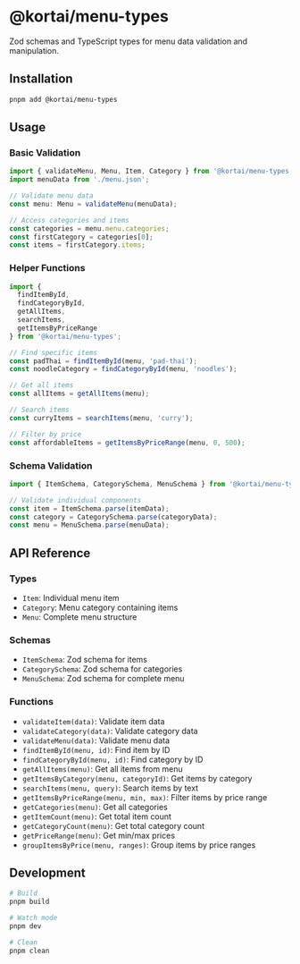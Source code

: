 # @kortai/menu-types

Zod schemas and TypeScript types for menu data validation and manipulation.

## Installation

```bash
pnpm add @kortai/menu-types
```

## Usage

### Basic Validation

```typescript
import { validateMenu, Menu, Item, Category } from '@kortai/menu-types';
import menuData from './menu.json';

// Validate menu data
const menu: Menu = validateMenu(menuData);

// Access categories and items
const categories = menu.menu.categories;
const firstCategory = categories[0];
const items = firstCategory.items;
```

### Helper Functions

```typescript
import { 
  findItemById, 
  findCategoryById, 
  getAllItems, 
  searchItems,
  getItemsByPriceRange 
} from '@kortai/menu-types';

// Find specific items
const padThai = findItemById(menu, 'pad-thai');
const noodleCategory = findCategoryById(menu, 'noodles');

// Get all items
const allItems = getAllItems(menu);

// Search items
const curryItems = searchItems(menu, 'curry');

// Filter by price
const affordableItems = getItemsByPriceRange(menu, 0, 500);
```

### Schema Validation

```typescript
import { ItemSchema, CategorySchema, MenuSchema } from '@kortai/menu-types';

// Validate individual components
const item = ItemSchema.parse(itemData);
const category = CategorySchema.parse(categoryData);
const menu = MenuSchema.parse(menuData);
```

## API Reference

### Types

- `Item`: Individual menu item
- `Category`: Menu category containing items
- `Menu`: Complete menu structure

### Schemas

- `ItemSchema`: Zod schema for items
- `CategorySchema`: Zod schema for categories
- `MenuSchema`: Zod schema for complete menu

### Functions

- `validateItem(data)`: Validate item data
- `validateCategory(data)`: Validate category data
- `validateMenu(data)`: Validate menu data
- `findItemById(menu, id)`: Find item by ID
- `findCategoryById(menu, id)`: Find category by ID
- `getAllItems(menu)`: Get all items from menu
- `getItemsByCategory(menu, categoryId)`: Get items by category
- `searchItems(menu, query)`: Search items by text
- `getItemsByPriceRange(menu, min, max)`: Filter items by price range
- `getCategories(menu)`: Get all categories
- `getItemCount(menu)`: Get total item count
- `getCategoryCount(menu)`: Get total category count
- `getPriceRange(menu)`: Get min/max prices
- `groupItemsByPrice(menu, ranges)`: Group items by price ranges

## Development

```bash
# Build
pnpm build

# Watch mode
pnpm dev

# Clean
pnpm clean
```
